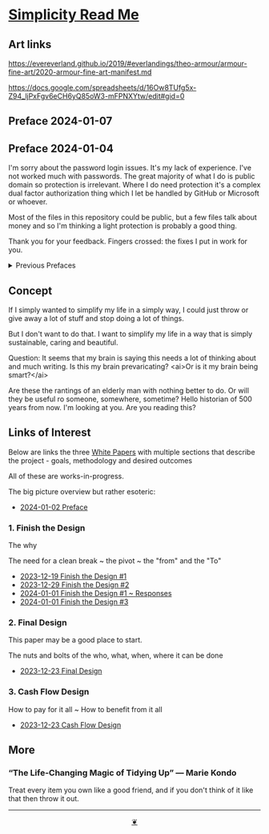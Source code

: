 # [Simplicity Read Me]( https://theo-armour.github.io/agenda/#1-simplicity/README.md )


## Art links

https://evereverland.github.io/2019/#everlandings/theo-armour/armour-fine-art/2020-armour-fine-art-manifest.md

https://docs.google.com/spreadsheets/d/16Ow8TUfg5x-Z94_ljPxFgv6eCH6yQ85oW3-mFPNXYtw/edit#gid=0

## Preface 2024-01-07


## Preface 2024-01-04

I'm sorry about the password login issues. It's my lack of experience. I've not worked much with passwords. The great majority of what I do is public domain so protection is irrelevant. Where I do need protection it's a complex dual factor authorization thing which I let be handled by GitHub or Microsoft or whoever.

Most of the files in this repository could be public, but a few files talk about money and so I'm thinking a light protection is probably a good thing.

Thank you for your feedback. Fingers crossed: the fixes I put in work for you.

<details>

<summary> Previous Prefaces </summary>

## Preface 2024-01-01

Start with the "Links of Interest" below.

My apologies for not having a menu system in place yet. I am working on it.

For now you can click on the links below to navigate to the various white papers, but you will have to use the back button to come back here to get to the next paper or you can use the "Simplicity Read Me" link at the top of each page.


## Preface 2023-12-30

"Simplicity" is the name of the project to simplify my life. The project includes the agenda for "Finish the Design" of my life and other stuff.

At the same time, "simplicity" is one of a number of folders in a GitHub repository that I use to organize my life and maintain personal agendas.

The "ai" tags indicate text that was generated by GitHub Copilot that I find to be "creative" as I write my own text. Example:

\<ai> sample AIsample text AI sample text AI sample text\</ai>

</details>

## Concept

If I simply wanted to simplify my life in a simply way, I could just throw or give away a lot of stuff and stop doing a lot of things.

But I don't want to do that. I want to simplify my life in a way that is simply sustainable, caring and beautiful.

Question: It seems that my brain is saying this needs a lot of thinking about and much writing. Is this my brain prevaricating? \<ai>Or is it my brain being smart?\</ai>

Are these the rantings of an elderly man with nothing better to do. Or will they be useful ro someone, somewhere, sometime? Hello historian of 500 years from now. I'm looking at you. Are you reading this?


## Links of Interest

Below are links the three [White Papers]( https://en.wikipedia.org/wiki/White_paper) with multiple sections that describe the project - goals, methodology and desired outcomes

All of these are works-in-progress.

The big picture overview but rather esoteric:

* [2024-01-02 Preface]( https://theo-armour.github.io/agenda/#1-simplicity/2024-01-02-preface.md )



### 1. Finish the Design

The why

The need for a clean break ~ the pivot ~ the "from" and the "To"

* [2023-12-19 Finish the Design #1]( https://theo-armour.github.io/agenda/#1-simplicity/2023-12-19-finish-the-design-1.md )
* [2023-12-29 Finish the Design #2]( https://theo-armour.github.io/agenda/#1-simplicity/2023-12-29-finish-the-design-2.md )
* [2024-01-01 Finish the Design #1 ~ Responses]( https://theo-armour.github.io/agenda/#1-simplicity/2024-01-01-finish-the-design-1-responses.md )
* [2024-01-01 Finish the Design #3]( https://theo-armour.github.io/agenda/#1-simplicity/2024-01-01-finish-the-design-3.md )

### 2. Final Design

This paper may be a good place to start.

The nuts and bolts of the who, what, when, where it can be done

* [2023-12-23 Final Design](https://theo-armour.github.io/agenda/#1-simplicity/2023-12-23-final-design.md)



### 3. Cash Flow Design

How to pay for it all ~ How to benefit from it all

* [2023-12-23 Cash Flow Design](https://theo-armour.github.io/agenda/#1-simplicity/2023-12-30-cash-flow-design.md)


## More

### “The Life-Changing Magic of Tidying Up” — Marie Kondo

Treat every item you own like a good friend, and if you don't think of it like that then throw it out.


***

<center title="Hello! Click me to go up to the top" ><a class=aDingbat href=javascript:window.scrollTo(0,0);> ❦ </a></center>
